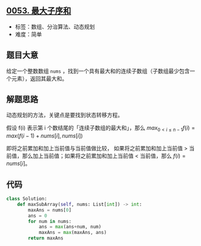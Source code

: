 ## [0053. 最大子序和](https://leetcode-cn.com/problems/maximum-subarray/)

- 标签：数组、分治算法、动态规划
- 难度：简单

## 题目大意

给定一个整数数组 `nums` ，找到一个具有最大和的连续子数组（子数组最少包含一个元素），返回其最大和。

## 解题思路

动态规划的方法，关键点是要找到状态转移方程。

假设 f(i) 表示第 i 个数结尾的「连续子数组的最大和」，那么 $max_{0 < i \le n-1} {f(i)} = max(f(i-1) + nums[i], nums[i])$

即将之前累加和加上当前值与当前值做比较， 如果将之前累加和加上当前值 > 当前值，那么加上当前值；如果将之前累加和加上当前值 < 当前值，那么 $f(i) = nums[i]$。

## 代码

```Python
class Solution:
    def maxSubArray(self, nums: List[int]) -> int:
        maxAns = nums[0]
        ans = 0
        for num in nums:
            ans = max(ans+num, num)
            maxAns = max(maxAns, ans)
        return maxAns
```

